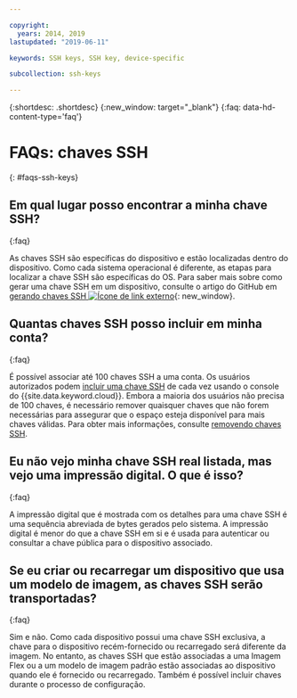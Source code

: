 ```yaml
---

copyright:
  years: 2014, 2019
lastupdated: "2019-06-11"

keywords: SSH keys, SSH key, device-specific

subcollection: ssh-keys

---
```


{:shortdesc: .shortdesc}
{:new_window: target="_blank"}
{:faq: data-hd-content-type='faq'}

# FAQs: chaves SSH
{: #faqs-ssh-keys}

## Em qual lugar posso encontrar a minha chave SSH?
{:faq}

As chaves SSH são específicas do dispositivo e estão localizadas dentro do dispositivo. Como cada sistema operacional é diferente, as etapas para localizar a chave SSH são específicas do OS. Para saber mais sobre como gerar uma chave SSH em um dispositivo, consulte o artigo do GitHub em [gerando chaves SSH ![Ícone de link externo](../../icons/launch-glyph.svg "Ícone de link externo")](https://help.github.com/articles/generating-ssh-keys#platform-windows){: new_window}.

## Quantas chaves SSH posso incluir em minha conta?
{:faq}

É possível associar até 100 chaves SSH a uma conta. Os usuários autorizados podem [incluir uma chave SSH](/docs/infrastructure/ssh-keys?topic=ssh-keys-adding-an-ssh-key) de cada vez usando o console do {{site.data.keyword.cloud}}. Embora a maioria dos usuários não precisa de 100 chaves, é necessário remover quaisquer chaves que não forem necessárias para assegurar que o espaço esteja disponível para mais chaves válidas. Para obter mais informações, consulte [removendo chaves
SSH](/docs/infrastructure/ssh-keys?topic=ssh-keys-removing-an-ssh-key).

## Eu não vejo minha chave SSH real listada, mas vejo uma impressão digital. O que é isso?
{:faq}

A impressão digital que é mostrada com os detalhes para uma chave SSH é uma sequência abreviada de bytes gerados pelo sistema. A impressão digital é menor do que a chave SSH em si e é usada para autenticar ou consultar a chave pública para o dispositivo associado.

## Se eu criar ou recarregar um dispositivo que usa um modelo de imagem, as chaves SSH serão transportadas?
{:faq}

Sim e não. Como cada dispositivo possui uma chave SSH exclusiva, a chave para o dispositivo recém-fornecido ou recarregado será diferente da imagem.  No entanto, as chaves SSH que estão associadas a uma Imagem Flex ou a um modelo de imagem padrão estão associadas ao dispositivo quando ele é fornecido ou recarregado. Também é possível incluir chaves durante o processo de configuração.
